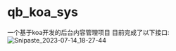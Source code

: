 # qb_koa_sys
一个基于koa开发的后台内容管理项目
目前完成了以下接口:
![Snipaste_2023-07-14_18-27-44](https://github.com/qinye233/qb_koa_sys/assets/115051391/0314d472-ac67-4656-9412-06f1e46c9d98)
